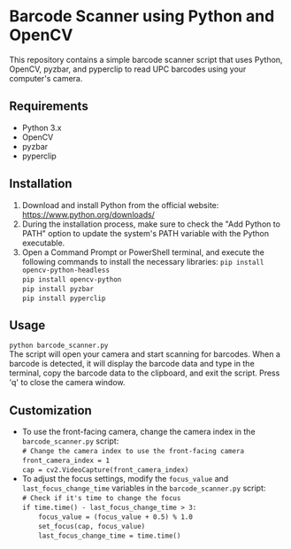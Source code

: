 # Barcode Scanner using Python and OpenCV
This repository contains a simple barcode scanner script that uses Python, OpenCV, pyzbar, and pyperclip to read UPC barcodes using your computer's camera.
## Requirements
* Python 3.x
* OpenCV
* pyzbar
* pyperclip
## Installation
1. Download and install Python from the official website: https://www.python.org/downloads/
2. During the installation process, make sure to check the "Add Python to PATH" option to update the system's PATH variable with the Python executable.
3. Open a Command Prompt or PowerShell terminal, and execute the following commands to install the necessary libraries:
`pip install opencv-python-headless`  
`pip install opencv-python`  
`pip install pyzbar`  
`pip install pyperclip`  
## Usage
`python barcode_scanner.py`  
The script will open your camera and start scanning for barcodes. When a barcode is detected, it will display the barcode data and type in the terminal, copy the barcode data to the clipboard, and exit the script. Press 'q' to close the camera window.
## Customization
* To use the front-facing camera, change the camera index in the `barcode_scanner.py` script:  
`# Change the camera index to use the front-facing camera`  
`front_camera_index = 1`  
`cap = cv2.VideoCapture(front_camera_index)`  
* To adjust the focus settings, modify the `focus_value` and `last_focus_change_time` variables in the `barcode_scanner.py` script:  
`# Check if it's time to change the focus`  
`if time.time() - last_focus_change_time > 3:`  
`    focus_value = (focus_value + 0.5) % 1.0`  
`    set_focus(cap, focus_value)`  
`    last_focus_change_time = time.time()`  
